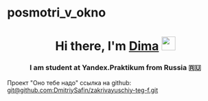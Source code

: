 # posmotri_v_okno
<h1 align="center">Hi there, I'm <a href="https://vk.com/id219126543" target="_blank">Dima</a> 
<img src="https://github.com/blackcater/blackcater/raw/main/images/Hi.gif" height="32"/></h1>
<h3 align="center">I am student at Yandex.Praktikum from Russia 🇷🇺</h3>
Проект "Оно тебе надо"
ссылка на github:  <a href="https://github.com/DmitriySafin/zakrivayuschiy-teg-f.git" target="_blank">git@github.com:DmitriySafin/zakrivayuschiy-teg-f.git</a> 
